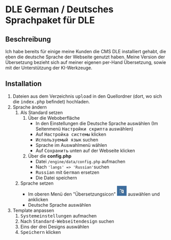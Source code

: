 # DLE German / Deutsches Sprachpaket für DLE

## Beschreibung

Ich habe bereits für einige meine Kunden die CMS DLE installiert gehabt, die eben die deutsche Sprache der Webseite genutzt haben. Meine Version der Übersetzung bezieht sich auf meiner eigenen per-Hand Übersetzung, sowie mit der Unterstützung der KI-Werkzeuge.

## Installation

1. Dateien aus dem Verzeichnis <kbd>upload</kbd> in den Quellordner (dort, wo sich die <kbd>index.php</kbd> befindet) hochladen.
2. Sprache ändern
	1. Als Standard setzen
		1. Über die Weboberfläche
			- In den Einstellungen die Deutsche Sprache auswählen (Im Seitenmenü <kbd>Настройки скрипта</kbd> auswählen)
			-  Auf <kbd>Настройка системы</kbd> klicken
			-  <kbd>Используемый язык</kbd> suchen
			-  Sprache im Auswahlmenü wählen
			-  Auf <kbd>Сохранить</kbd> unten auf der Webseite klicken
		1. Über die **config.php**
			- Datei `/engine/data/config.php` aufmachen
			- Nach `'langs' => 'Russian'`suchen
			- <kbd>Russian</kbd> mit <kbd>German</kbd> ersetzen
			- Die Datei speichern
	2. Sprache setzen
		- Im oberen Menü den "Übersetzungsicon" ![icon](./assets/langicon.png) auswählen und anklicken
		- Deutsche Sprache auswählen
3. Template anpassen
	1. <kbd>Systemeinstellungen</kbd> aufmachen
	2. Nach <kbd>Standard-Webseitendesign</kbd> suchen
	3. Eins der drei Designs auswählen
	4. <kbd>Speichern</kbd> klicken

